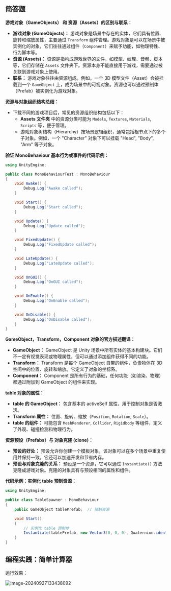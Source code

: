 ## 简答题

**游戏对象（GameObjects） 和 资源（Assets）的区别与联系：**

- **游戏对象 (GameObjects)：** 游戏对象是场景中存在的实体，它们具有位置、旋转和缩放属性，主要通过 `Transform` 组件管理。游戏对象是可以在场景中被实例化的对象，它们往往通过组件（`Component`）来赋予功能，如物理特性、行为脚本等。
- **资源 (Assets)：** 资源是指构成游戏世界的文件，如模型、纹理、音频、脚本等，它们存储在 `Assets` 文件夹下。资源本身不能直接用于游戏，需要通过被关联到游戏对象上使用。
- **联系：** 游戏对象往往由资源组成。例如，一个 3D 模型文件（Asset）会被挂载到一个 `GameObject` 上，成为场景中的可视对象。资源也可以通过预制体（Prefab）被实例化为游戏对象。

**资源与对象组织结构总结：**

- 下载不同的游戏项目后，常见的资源组织结构包括以下：
  - **Assets 文件夹** 中的资源分类可能为 `Models`, `Textures`, `Materials`, `Scripts` 等，便于管理。
  - 游戏对象树结构（Hierarchy）按场景逻辑组织，通常包括根节点下的多个子对象。例如，一个 "Character" 对象下可以挂载 "Head", "Body", "Arm" 等子对象。

**验证 MonoBehaviour 基本行为或事件的代码示例：**

```csharp
using UnityEngine;

public class MonoBehaviourTest : MonoBehaviour
{
    void Awake() {
        Debug.Log("Awake called");
    }

    void Start() {
        Debug.Log("Start called");
    }

    void Update() {
        Debug.Log("Update called");
    }

    void FixedUpdate() {
        Debug.Log("FixedUpdate called");
    }

    void LateUpdate() {
        Debug.Log("LateUpdate called");
    }

    void OnGUI() {
        Debug.Log("OnGUI called");
    }

    void OnEnable() {
        Debug.Log("OnEnable called");
    }

    void OnDisable() {
        Debug.Log("OnDisable called");
    }
}

```

**GameObject，Transform，Component 对象的官方描述翻译：**

- **GameObject：** GameObject 是 Unity 场景中所有实体的基本构建块。它们不一定有视觉表现或物理属性，但可以通过添加组件获得不同的功能。
- **Transform：** Transform 是每个 GameObject 自带的组件，负责物体在 3D 空间中的位置、旋转和缩放。它定义了对象的坐标系。
- **Component：** Component 是所有行为的基础，任何功能（如渲染、物理）都通过附加到 GameObject 的组件来实现。

**table 对象的属性：**

- **table 的 GameObject：** 包含基本的 activeSelf 属性，用于控制对象是否激活。
- **Transform 属性：** 位置、旋转、缩放（`Position`, `Rotation`, `Scale`）。
- **table 的组件：** 可能包含 `MeshRenderer`, `Collider`, `Rigidbody` 等组件，定义了外观、碰撞检测和物理行为。

**资源预设（Prefabs）与 对象克隆 (clone)：**

- **预设的好处：** 预设允许你创建一个模板对象，该对象可以在多个场景中重复使用并保持一致。它还可以加速开发和节省内存。
- **预设与对象克隆的关系：** 预设是一个资源，它可以通过 `Instantiate()` 方法克隆成游戏对象。克隆的对象具有与预设相同的属性和组件。

**代码示例：实例化 table 预制资源：**

```csharp
using UnityEngine;

public class TableSpawner : MonoBehaviour
{
    public GameObject tablePrefab;  // 预制资源

    void Start()
    {
        // 实例化 table 预制体
        Instantiate(tablePrefab, new Vector3(0, 0, 0), Quaternion.identity);
    }
}

```



## 编程实践：简单计算器

运行效果：

![image-20240927133438092](assets/image-20240927133438092.png)